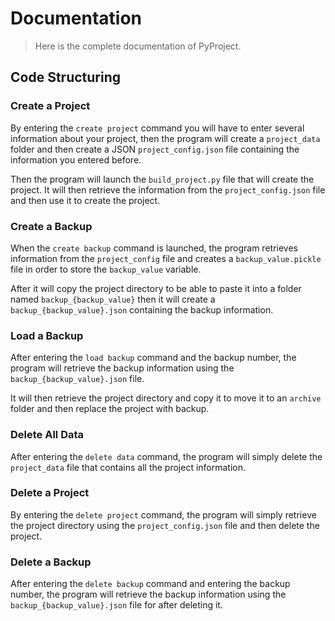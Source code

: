 # Documentation
> Here is the complete documentation of PyProject.

## Code Structuring
### Create a Project
By entering the `create project` command you will have to enter several information about your project, then the program will create a `project_data` folder and then create a JSON `project_config.json` file containing the information you entered before.

Then the program will launch the `build_project.py` file that will create the project.
It will then retrieve the information from the `project_config.json` file and then use it to create the project.

### Create a Backup
When the `create backup` command is launched, the program retrieves information from the `project_config` file and creates a `backup_value.pickle` file in order to store the `backup_value` variable.

After it will copy the project directory to be able to paste it into a folder named `backup_{backup_value}` then it will create a `backup_{backup_value}.json` containing the backup information.

### Load a Backup
After entering the `load backup` command and the backup number, the program will retrieve the backup information using the `backup_{backup_value}.json` file.

It will then retrieve the project directory and copy it to move it to an `archive` folder and then replace the project with backup.

### Delete All Data
After entering the `delete data` command, the program will simply delete the `project_data` file that contains all the project information.

### Delete a Project
By entering the `delete project` command, the program will simply retrieve the project directory using the `project_config.json` file and then delete the project.

### Delete a Backup
After entering the `delete backup` command and entering the backup number, the program will retrieve the backup information using the `backup_{backup_value}.json` file for after deleting it.
